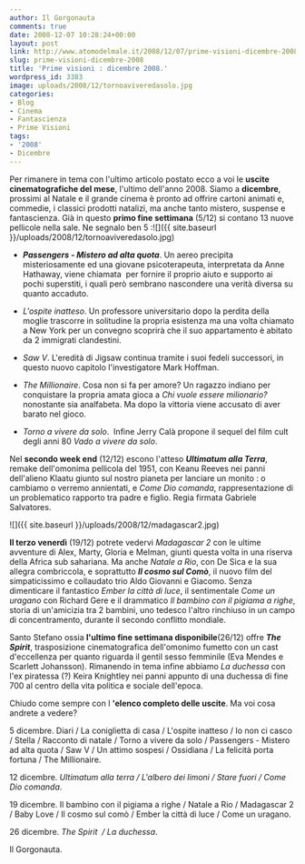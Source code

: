 ```yaml
---
author: Il Gorgonauta
comments: true
date: 2008-12-07 10:28:24+00:00
layout: post
link: http://www.atomodelmale.it/2008/12/07/prime-visioni-dicembre-2008/
slug: prime-visioni-dicembre-2008
title: 'Prime visioni : dicembre 2008.'
wordpress_id: 3383
image: uploads/2008/12/tornoaviveredasolo.jpg
categories:
- Blog
- Cinema
- Fantascienza
- Prime Visioni
tags:
- '2008'
- Dicembre
---
```


Per rimanere in tema con l'ultimo articolo postato ecco a voi le **uscite cinematografiche del mese**, l'ultimo dell'anno 2008. Siamo a **dicembre**, prossimi al Natale e il grande cinema è pronto ad offrire cartoni animati e, commedie, i classici prodotti natalizi, ma anche tanto mistero, suspense e fantascienza. Già in questo **primo fine settimana** (5/12) si contano 13 nuove pellicole nella sale. Ne segnalo ben 5 :![]({{ site.baseurl }}/uploads/2008/12/tornoaviveredasolo.jpg)

	
  * **_Passengers - Mistero ad alta quota_**. Un aereo precipita misteriosamente ed una giovane psicoterapeuta, interpretata da Anne Hathaway, viene chiamata  per fornire il proprio aiuto e supporto ai pochi superstiti, i quali però sembrano nascondere una verità diversa su quanto accaduto.

	
  * _L'ospite inatteso_. Un professore universitario dopo la perdita della moglie trascorre in solitudine la propria esistenza ma una volta chiamato a New York per un convegno scoprirà che il suo appartamento è abitato da 2 immigrati clandestini.

	
  * _Saw V_. L'eredità di Jigsaw continua tramite i suoi fedeli successori, in questo nuovo capitolo l'investigatore Mark Hoffman.

	
  * _The Millionaire_. Cosa non si fa per amore? Un ragazzo indiano per conquistare la propria amata gioca a _Chi vuole essere milionario?_ nonostante sia analfabeta. Ma dopo la vittoria viene accusato di aver barato nel gioco.

	
  * _Torno a vivere da solo_.  Infine Jerry Calà propone il sequel del film cult degli anni 80 _Vado a vivere da solo_.

Nel **secondo week end** (12/12) escono l'atteso **_Ultimatum alla Terra_**, remake dell'omonima pellicola del 1951, con Keanu Reeves nei panni dell'alieno Klaatu giunto sul nostro pianeta per lanciare un monito : o cambiamo o verremo annientati, e _Come Dio comanda_, rappresentazione di un problematico rapporto tra padre e figlio. Regia firmata Gabriele Salvatores.

![]({{ site.baseurl }}/uploads/2008/12/madagascar2.jpg)

**Il terzo venerdì** (19/12) potrete vedervi _Madagascar 2_ con le ultime avventure di Alex, Marty, Gloria e Melman, giunti questa volta in una riserva della Africa sub sahariana. Ma anche _Natale a Rio_, con De Sica e la sua allegra combriccola, e soprattutto **_Il cosmo sul Comò_**, il nuovo film del simpaticissimo e collaudato trio Aldo Giovanni e Giacomo. Senza dimenticare il fantastico _Ember la città di luce_, il sentimentale _Come un uragano_ con Richard Gere e il drammatico _Il bambino con il pigiama a righe_, storia di un'amicizia tra 2 bambini, uno tedesco l'altro rinchiuso in un campo di concentramento, durante il secondo conflitto mondiale.

Santo Stefano ossia **l'ultimo fine settimana disponibile**(26/12) offre **_The Spirit_**, trasposizione cinematografica dell'omonimo fumetto con un cast d'eccellenza per quanto riguarda il gentil sesso femminile (Eva Mendes e Scarlett Johansson). Rimanendo in tema infine abbiamo _La duchessa_ con l'ex piratessa (?) Keira Knightley nei panni appunto di una duchessa di fine 700 al centro della vita politica e sociale dell'epoca.

Chiudo come sempre con l **'elenco completo delle uscite**. Ma voi cosa andrete a vedere?

5 dicembre. Diari / La coniglietta di casa / L'ospite inatteso / Io non ci casco / Stella / Racconto di natale / Torno a vivere da solo / Passengers - Mistero ad alta quota / Saw V / Un attimo sospesi / Ossidiana / La felicità porta fortuna / The Millionaire.

12 dicembre. _Ultimatum alla terra / L'albero dei limoni / Stare fuori / Come Dio comanda_.

19 dicembre. Il bambino con il pigiama a righe / Natale a Rio / Madagascar 2 / Baby Love / Il cosmo sul comò / Ember la città di luce / Come un uragano.

26 dicembre. _The Spirit  / La duchessa_.

Il Gorgonauta.
